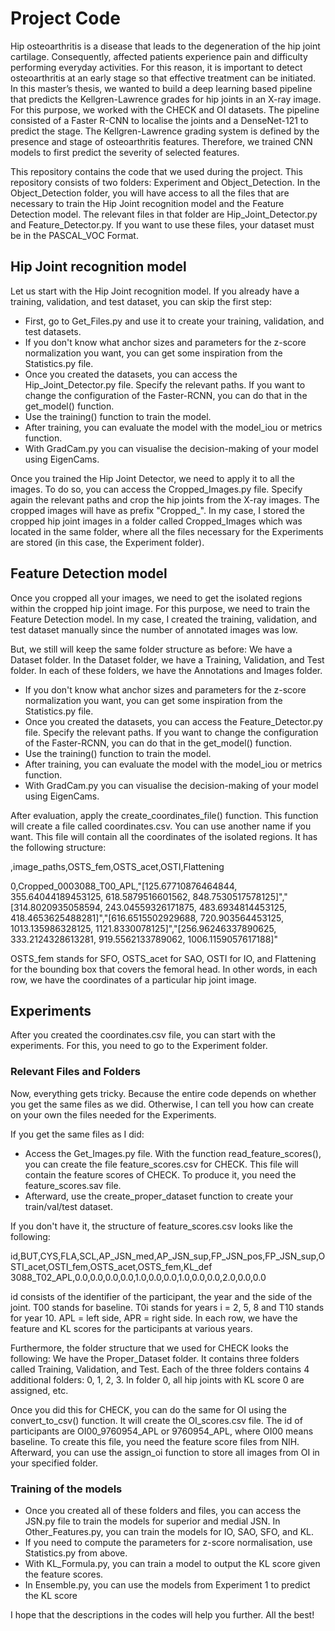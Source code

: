 # Project Code
Hip osteoarthritis is a disease that leads to the degeneration of the hip joint cartilage.
Consequently, affected patients experience pain and difficulty performing everyday activities.
For this reason, it is important to detect osteoarthritis at an early stage so that effective
treatment can be initiated. In this master’s thesis, we wanted to build a deep learning based 
pipeline that predicts the Kellgren-Lawrence grades for hip joints in an X-ray image.
For this purpose, we worked with the CHECK and OI datasets. The pipeline consisted
of a Faster R-CNN to localise the joints and a DenseNet-121 to predict the stage. The
Kellgren-Lawrence grading system is defined by the presence and stage of osteoarthritis
features. Therefore, we trained CNN models to first predict the severity of selected features.

This repository contains the code that we used during the project. This repository
consists of two folders: Experiment and Object_Detection. In the Object_Detection
folder, you will have access to all the files that are necessary to train
the Hip Joint recognition model and the Feature Detection model. The relevant files 
in that folder are Hip_Joint_Detector.py and Feature_Detector.py. If you want to
use these files, your dataset must be in the PASCAL_VOC Format.

## Hip Joint recognition model
Let us start with the Hip Joint recognition model. If you already have a training,
validation, and test dataset, you can skip the first step:

- First, go to Get_Files.py and use it to create your training, validation, and 
test datasets. 
- If you don't know what anchor sizes and parameters for the z-score normalization you want, 
you can get some inspiration from the Statistics.py file. 
- Once you created the datasets, you can access the Hip_Joint_Detector.py file. 
Specify the relevant paths. If you want to change the configuration of the Faster-RCNN,
you can do that in the get_model() function. 
- Use the training() function to train the model. 
- After training, you can evaluate the model with the model_iou or metrics function.
- With GradCam.py you can visualise the decision-making of your model using EigenCams. 

Once you trained the Hip Joint Detector, we need to apply it to all the images. To do so, 
you can access the Cropped_Images.py file. Specify again the relevant paths and crop the 
hip joints from the X-ray images. The cropped images will have as prefix "Cropped_". In my case, 
I stored the cropped hip joint images in a folder called Cropped_Images which was located 
in the same folder, where all the files necessary for the Experiments are stored 
(in this case, the Experiment folder).

## Feature Detection model
Once you cropped all your images, we need to get the isolated regions within the cropped 
hip joint image. For this purpose, we need to train the Feature Detection model. In my
case, I created the training, validation, and test dataset manually since the number of 
annotated images was low.

But, we still will keep the same folder structure as before: We have a Dataset folder.
In the Dataset folder, we have a Training, Validation, and Test folder. In each of these 
folders, we have the Annotations and Images folder.

- If you don't know what anchor sizes and parameters for the z-score normalization you want, 
you can get some inspiration from the Statistics.py file.
- Once you created the datasets, you can access the Feature_Detector.py file. 
Specify the relevant paths. If you want to change the configuration of the Faster-RCNN,
you can do that in the get_model() function. 
- Use the training() function to train the model. 
- After training, you can evaluate the model with the model_iou or metrics function.
- With GradCam.py you can visualise the decision-making of your model using EigenCams. 

After evaluation, apply the create_coordinates_file() function. This function will create
a file called coordinates.csv. You can use another name if you want. This file will contain
all the coordinates of the isolated regions. It has the following structure:

,image_paths,OSTS_fem,OSTS_acet,OSTI,Flattening

0,Cropped_0003088_T00_APL,"[125.67710876464844, 355.64044189453125, 618.5879516601562, 848.7530517578125]","[314.8020935058594, 243.04559326171875, 483.6934814453125, 418.4653625488281]","[616.6515502929688, 720.903564453125, 1013.135986328125, 1121.8330078125]","[256.96246337890625, 333.2124328613281, 919.5562133789062, 1006.1159057617188]"

OSTS_fem stands for SFO, OSTS_acet for SAO, OSTI for IO, and Flattening for the bounding box that
covers the femoral head. In other words, in each row, we have the coordinates of a particular 
hip joint image. 

## Experiments
After you created the coordinates.csv file, you can start with the experiments. For this, you need to
go to the Experiment folder. 

### Relevant Files and Folders
Now, everything gets tricky. Because the entire code depends on whether you get the same files as we did.
Otherwise, I can tell you how can create on your own the files needed for the Experiments. 

If you get the same files as I did:
- Access the Get_Images.py file. With the function read_feature_scores(), you can create the file 
feature_scores.csv for CHECK. This file will contain the feature scores of CHECK. To produce it, you need the 
feature_scores.sav file. 
- Afterward, use the create_proper_dataset function to create your train/val/test dataset.

If you don't have it, the structure of feature_scores.csv looks like the following:

id,BUT,CYS,FLA,SCL,AP_JSN_med,AP_JSN_sup,FP_JSN_pos,FP_JSN_sup,OSTI_acet,OSTI_fem,OSTS_acet,OSTS_fem,KL_def
3088_T02_APL,0.0,0.0,0.0,0.0,1.0,0.0,0.0,1.0,0.0,0.0,2.0,0.0,0.0

id consists of the identifier of the participant, the year and the side of the joint. 
T00 stands for baseline. T0i stands for years i = 2, 5, 8 and T10 stands for year 10. APL = left side, APR = right side.
In each row, we have the feature and KL scores for the participants at various years. 

Furthermore, the folder structure that we used for CHECK looks the following: We have the Proper_Dataset
folder. It contains three folders called Training, Validation, and Test. Each of the three folders contains
4 additional folders: 0, 1, 2, 3. In folder 0, all hip joints with KL score 0 are assigned, etc. 

Once you did this for CHECK, you can do the same for OI using 
the convert_to_csv() function. It will create the OI_scores.csv file. The id of participants are 
OI00_9760954_APL or 9760954_APL, where OI00 means baseline. To create this file, you need the
feature score files from NIH. Afterward, you can use the assign_oi function to store all images 
from OI in your specified folder. 

### Training of the models
- Once you created all of these folders and files, you can access the JSN.py file to train the models
for superior and medial JSN. In Other_Features.py, you can train the models for IO, SAO, SFO, and KL. 
- If you need to compute the parameters for z-score normalisation, use Statistics.py from above.
- With KL_Formula.py, you can train a model to output the KL score given the feature scores.
- In Ensemble.py, you can use the models from Experiment 1 to predict the KL score

I hope that the descriptions in the codes will help you further. All the best!
